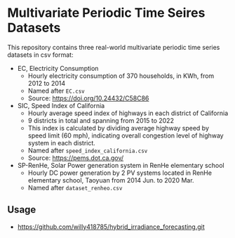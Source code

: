 # Multivariate Periodic Time Seires Datasets

This repository contains three real-world multivariate periodic time series datasets in csv format:
* EC, Electricity Consumption
   * Hourly electricity consumption of 370 households, in KWh, from 2012 to 2014
   * Named after `EC.csv`
   * Source: https://doi.org/10.24432/C58C86
* SIC, Speed Index of California
   * Hourly average speed index of highways in each district of California
   * 9 districts in total and spanning from 2015 to 2022
   * This index is calculated by dividing average highway speed by speed limit (60 mph), indicating overall congestion
     level of highway system in each district.
   * Named after `speed_index_california.csv`
   * Source: https://pems.dot.ca.gov/
* SP-RenHe, Solar Power generation system in RenHe elementary school
   * Hourly DC power generation by 2 PV systems located in RenHe elementary school, Taoyuan from 2014 Jun. to 2020 Mar.
   * Named after `dataset_renheo.csv`
## Usage
* https://github.com/willy418785/hybrid_irradiance_forecasting.git